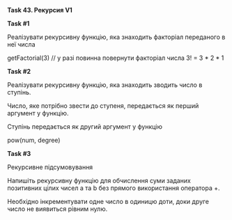 **Task 43. Рекурсия V1**

**Task #1**

Реалізувати рекурсивну функцію, яка знаходить факторіал переданого в неї числа

getFactorial(3) // у разі повинна повернути факторіал числа 3! = 3 * 2 * 1

**Task #2**

Реалізувати рекурсивну функцію, яка знаходить зводить число в ступінь.

Число, яке потрібно звести до ступеня, передається як перший аргумент у функцію.

Ступінь передається як другий аргумент у функцію

pow(num, degree)

**Task #3**

Рекурсивне підсумовування

Напишіть рекурсивну функцію для обчислення суми заданих позитивних цілих чисел a та b без прямого використання оператора +.

Необхідно інкрементувати одне число в одиницю доти, доки друге число не виявиться рівним нулю.